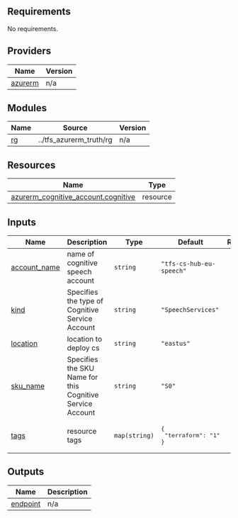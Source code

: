 <!-- BEGIN_TF_DOCS -->
## Requirements

No requirements.

## Providers

| Name | Version |
|------|---------|
| <a name="provider_azurerm"></a> [azurerm](#provider\_azurerm) | n/a |

## Modules

| Name | Source | Version |
|------|--------|---------|
| <a name="module_rg"></a> [rg](#module\_rg) | ../tfs_azurerm_truth/rg | n/a |

## Resources

| Name | Type |
|------|------|
| [azurerm_cognitive_account.cognitive](https://registry.terraform.io/providers/hashicorp/azurerm/latest/docs/resources/cognitive_account) | resource |

## Inputs

| Name | Description | Type | Default | Required |
|------|-------------|------|---------|:--------:|
| <a name="input_account_name"></a> [account\_name](#input\_account\_name) | name of cognitive speech account | `string` | `"tfs-cs-hub-eu-speech"` | no |
| <a name="input_kind"></a> [kind](#input\_kind) | Specifies the type of Cognitive Service Account | `string` | `"SpeechServices"` | no |
| <a name="input_location"></a> [location](#input\_location) | location to deploy cs | `string` | `"eastus"` | no |
| <a name="input_sku_name"></a> [sku\_name](#input\_sku\_name) | Specifies the SKU Name for this Cognitive Service Account | `string` | `"S0"` | no |
| <a name="input_tags"></a> [tags](#input\_tags) | resource tags | `map(string)` | <pre>{<br>  "terraform": "1"<br>}</pre> | no |

## Outputs

| Name | Description |
|------|-------------|
| <a name="output_endpoint"></a> [endpoint](#output\_endpoint) | n/a |
<!-- END_TF_DOCS -->